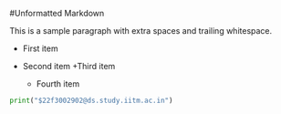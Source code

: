 #Unformatted Markdown

This is a sample paragraph with extra spaces and trailing whitespace.

- First item
- Second item
  +Third item


    *    Fourth item

```py
print("$22f3002902@ds.study.iitm.ac.in")

```
